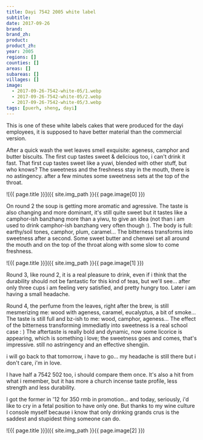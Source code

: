 ```yaml
---
title: Dayi 7542 2005 white label
subtitle: 
date: 2017-09-26
brand: 
brand_zh: 
product: 
product_zh: 
year: 2005
regions: []
counties: []
areas: []
subareas: []
villages: []
image: 
  - 2017-09-26-7542-white-05/1.webp
  - 2017-09-26-7542-white-05/2.webp
  - 2017-09-26-7542-white-05/3.webp
tags: [puerh, sheng, dayi]
---
```

This is one of these white labels cakes that were produced for the dayi employees, it is supposed to have better material than the commercial version.

After a quick wash the wet leaves smell exquisite: ageness, camphor and butter biscuits. The first cup tastes sweet & delicious too, i can't drink it fast. That first cup tastes sweet like a yuwi, blended with other stuff, but who knows? The sweetness and the freshness stay in the mouth, there is no astingency. after a few minutes some sweetness sets at the top of the throat.

![{{ page.title }}]({{ site.img_path }}{{ page.image[0] }})

On round 2 the soup is getting more aromatic and agressive. The taste is also changing and more dominant, it's still quite sweet but it tastes like a camphor-ish banzhang more than a yiwu, to give an idea (not than i am used to drink camphor-ish banzhang very often though :). The body is full: earthy/soil tones, camphor, plum, caramel... The bitterness transforms into sweetness after a second. Some sweet butter and chenwei set all around the mouth and on the top of the throat along with some slow to come freshness.

![{{ page.title }}]({{ site.img_path }}{{ page.image[1] }})

Round 3, like round 2, it is a real pleasure to drink, even if i think that the durability should not be fantastic for this kind of teas, but we'll see... after only three cups i am feeling very satisfied, and pretty hungry too. Later i am having a small headache.

Round 4, the perfume from the leaves, right after the brew, is still mesmerizing me: wood with ageness, caramel, eucalyptus, a bit of smoke... The taste is still full and bz-ish to me: wood, camphor, ageness... The effect of the bitterness transforming immediatly into sweetness is a real school case : )
The aftertaste is really bold and dynamic, now some licorice is appearing, which is something i love; the sweetness goes and comes, that's impressive. still no astringency and an effective shengjin.

i will go back to that tomorrow, i have to go... my headache is still there but i don't care, i'm in love.

I have half a 7542 502 too, i should compare them once. It's also a hit from what i remember, but it has more a church incense taste profile, less strength and less durability.

I got the former in '12 for 350 rmb in promotion... and today, seriously, i'd like to cry in a fetal position to have only one. But thanks to my wine culture I console myself because i know that only drinking grands crus is the saddest and stupidest thing someone can do.

![{{ page.title }}]({{ site.img_path }}{{ page.image[2] }})